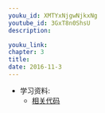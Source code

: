 ```yaml
---
youku_id: XMTYxNjgwNjkxNg
youtube_id: 3GxT8n0ShsU
description: 

youku_link: 
chapter: 3
title: 
date: 2016-11-3
---
```

* 学习资料:
  * [相关代码]()
  
